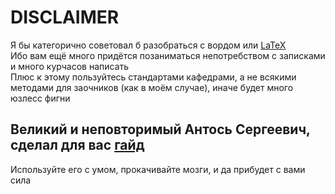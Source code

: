# DISCLAIMER
Я бы категорично советовал б разобраться с вордом или [LaTeX][latex] </br>
Ибо вам ещё много придётся позаниматься непотребством с записками и много курчасов написать </br>
Плюс к этому пользуйтесь стандартами кафедрами, а не всякими методами для заочников (как в моём случае), иначе будет много юзлесс фигни </br>
## Великий и неповторимый Антось Сергеевич, сделал для вас [гайд][guide]
Используйте его с умом, прокачивайте мозги, и да прибудет с вами сила 


[guide]: https://drive.google.com/drive/folders/1Gh1AaVeTaLYe7w1y-DdKUq-9UuQ4_GfS?usp=sharing
[latex]: https://github.com/mstyura/bsuir-diploma-latex
